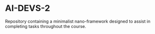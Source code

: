 # AI-DEVS-2
Repository containing a minimalist nano-framework designed to assist in completing tasks throughout the course.
